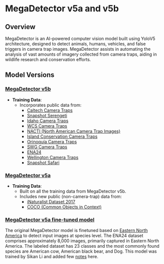 
# MegaDetector v5a and v5b

## Overview
MegaDetector is an AI-powered computer vision model built using YoloV5 architecture, designed to detect animals, humans, vehicles, and false triggers in camera trap images. MegaDetector assists in automating the analysis of vast amounts of imagery collected from camera traps, aiding in wildlife research and conservation efforts. 

## Model Versions

### [MegaDetector v5b](https://github.com/ICICLE-ai/camera_traps/blob/main/models/md_v5b.0.0.pt)
- **Training Data**: 
  - Incorporates public data from:
    - [Caltech Camera Traps](https://lila.science/datasets/caltech-camera-traps)
    - [Snapshot Serengeti](https://lila.science/datasets/snapshot-serengeti)
    - [Idaho Camera Traps](https://lila.science/datasets/idaho-camera-traps/)
    - [WCS Camera Traps](https://lila.science/datasets/wcscameratraps)
    - [NACTI (North American Camera Trap Images)](https://lila.science/datasets/nacti)
    - [Island Conservation Camera Traps](https://lila.science/datasets/island-conservation-camera-traps)
    - [Orinoquía Camera Traps](https://lila.science/datasets/orinoquia-camera-traps)
    - [SWG Camera Traps](https://lila.science/datasets/swg-camera-traps)
    - [ENA24](https://lila.science/datasets/ena24)
    - [Wellington Camera Traps](https://lila.science/datasets/wellington-camera-traps)
    - [Snapshot Safari](https://lila.science/datasets/snapshot-safari)

### [MegaDetector v5a](https://github.com/ICICLE-ai/camera_traps/blob/main/models/md_v5a.0.0.pt)
- **Training Data**: 
  - Built on all the training data from MegaDetector v5b.
  - Includes new public (non-camera-trap) data from:
    - [iNaturalist Dataset 2017](https://github.com/visipedia/inat_comp)
    - [COCO (Common Objects in Context)](https://cocodataset.org/#home)

### [MegaDetector v5a fine-tuned model](https://github.com/ICICLE-ai/camera_traps/blob/main/models/md_v5a.0.0_ena.pt)
The original MegaDetector model is finetuned based on [Eastern North America](https://lila.science/datasets/ena24) to detect input images at species level. The ENA24 dataset comprises approximately 8,000 images, primarily captured in Eastern North America. The labeled dataset has 23 classes and the most commonly found species are American cow, American black bear, and Dog.
This model was trained by Sikan Li and added few [notes](https://docs.google.com/document/d/1j5deOeSZy3slXwkTYVAF1Q6BfSBSXH-RfN-CFn3amNM/edit) here.

